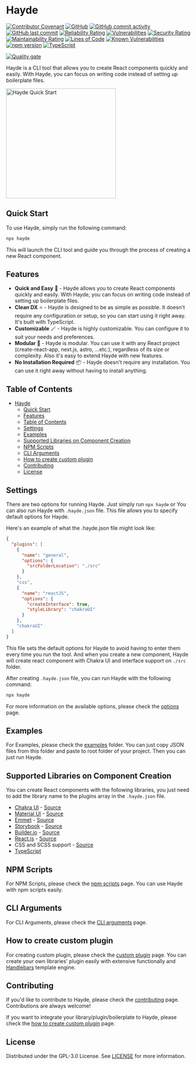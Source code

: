 # Hayde

[![Contributor Covenant](https://img.shields.io/badge/Contributor%20Covenant-2.1-4baaaa.svg)](code_of_conduct.md)
[![GitHub](https://img.shields.io/github/license/sly777/hayde)](https://github.com/sly777/hayde/blob/main/LICENSE)
[![GitHub commit activity](https://img.shields.io/github/commit-activity/m/sly777/hayde)](https://github.com/sly777/hayde/pulse)
[![GitHub last commit](https://img.shields.io/github/last-commit/sly777/hayde)](https://github.com/sly777/hayde/commits/main)
[![Reliability Rating](https://sonarcloud.io/api/project_badges/measure?project=Sly777_hayde&metric=reliability_rating)](https://sonarcloud.io/summary/new_code?id=Sly777_hayde)
[![Vulnerabilities](https://sonarcloud.io/api/project_badges/measure?project=Sly777_hayde&metric=vulnerabilities)](https://sonarcloud.io/summary/new_code?id=Sly777_hayde)
[![Security Rating](https://sonarcloud.io/api/project_badges/measure?project=Sly777_hayde&metric=security_rating)](https://sonarcloud.io/summary/new_code?id=Sly777_hayde)
[![Maintainability Rating](https://sonarcloud.io/api/project_badges/measure?project=Sly777_hayde&metric=sqale_rating)](https://sonarcloud.io/summary/new_code?id=Sly777_hayde)
[![Lines of Code](https://sonarcloud.io/api/project_badges/measure?project=Sly777_hayde&metric=ncloc)](https://sonarcloud.io/summary/new_code?id=Sly777_hayde)
[![Known Vulnerabilities](https://snyk.io/test/github/Sly777/hayde/badge.svg)](https://snyk.io/test/github/Sly777/hayde)
[![npm version](https://badge.fury.io/js/hayde.svg)](https://badge.fury.io/js/hayde)
[![TypeScript](https://img.shields.io/badge/%3C%2F%3E-TypeScript-%230074c1.svg)](http://www.typescriptlang.org/)

[![Quality gate](https://sonarcloud.io/api/project_badges/quality_gate?project=Sly777_hayde)](https://sonarcloud.io/summary/new_code?id=Sly777_hayde)

Hayde is a CLI tool that allows you to create React components quickly and easily. With Hayde, you can focus on writing code instead of setting up boilerplate files.

<img src="https://github.com/Sly777/hayde/assets/694940/32e70b96-ed25-4897-95c4-76b7500bd925" width="300" alt="Hayde Quick Start" />

## Quick Start

To use Hayde, simply run the following command:

```bash
npx hayde
```

This will launch the CLI tool and guide you through the process of creating a new React component.

## Features

- **Quick and Easy** 🚀 - Hayde allows you to create React components quickly and easily. With Hayde, you can focus on writing code instead of setting up boilerplate files.
- **Clean DX** ⭐ - Hayde is designed to be as simple as possible. It doesn't require any configuration or setup, so you can start using it right away. It's built with TypeScript.
- **Customizable** 🪄 - Hayde is highly customizable. You can configure it to suit your needs and preferences.
- **Modular** 🧩 - Hayde is modular. You can use it with any React project (create-react-app, next.js, astro, ...etc.), regardless of its size or complexity. Also it's easy to extend Hayde with new features.
- **No Installation Required** 📦 - Hayde doesn't require any installation. You can use it right away without having to install anything.

## Table of Contents

- [Hayde](#hayde)
  - [Quick Start](#quick-start)
  - [Features](#features)
  - [Table of Contents](#table-of-contents)
  - [Settings](#settings)
  - [Examples](#examples)
  - [Supported Libraries on Component Creation](#supported-libraries-on-component-creation)
  - [NPM Scripts](#npm-scripts)
  - [CLI Arguments](#cli-arguments)
  - [How to create custom plugin](#how-to-create-custom-plugin)
  - [Contributing](#contributing)
  - [License](#license)

## Settings

There are two options for running Hayde. Just simply run `npx hayde` or You can also run Hayde with `.hayde.json` file. This file allows you to specify default options for Hayde. 

Here's an example of what the .hayde.json file might look like:

```json
{
  "plugins": [
    {
      "name": "general",
      "options": {
        "srcFolderLocation": "./src"
      }
    },
    "css",
    {
      "name": "reactJS",
      "options": {
        "createInterface": true,
        "styleLibrary": "chakraUI"
      }
    },
    "chakraUI"
  ]
}


```

This file sets the default options for Hayde to avoid having to enter them every time you run the tool. And when you create a new component, Hayde will create react component with Chakra UI and interface support on `./src` folder.

After creating `.hayde.json` file, you can run Hayde with the following command:

```bash
npx hayde
```

For more information on the available options, please check the [options](./docs/options.md) page.

## Examples

For Examples, please check the [examples](./examples) folder. You can just copy JSON files from this folder and paste to root folder of your project. Then you can just run Hayde.

## Supported Libraries on Component Creation

You can create React components with the following libraries, you just need to add the library name to the plugins array in the `.hayde.json` file.

- [Chakra UI](https://chakra-ui.com/) - [Source](./src/features/chakraUI/)
- [Material UI](https://material-ui.com/) - [Source](./src/features/materialUI/)
- [Emmet](https://emmet.io/) - [Source](./src/features/emmet/)
- [Storybook](https://storybook.js.org/) - [Source](./src/features/storybook/)
- [Builder.io](https://www.builder.io/) - [Source](./src/features/builderIO/)
- [React.js](https://reactjs.org/) - [Source](./src/features/reactJS/)
- CSS and SCSS support - [Source](./src/features/css/)
- [TypeScript](https://www.typescriptlang.org/)

## NPM Scripts

For NPM Scripts, please check the [npm scripts](./docs/npm-scripts.md) page. You can use Hayde with npm scripts easily.

## CLI Arguments

For CLI Arguments, please check the [CLI arguments](./docs/cli-arguments.md) page.

## How to create custom plugin

For creating custom plugin, please check the [custom plugin](./docs/how-to-create-custom-plugin.md) page. You can create your own libraries' plugin easily with extensive functionally and [Handlebars](https://handlebarsjs.com/) template engine.

## Contributing

If you'd like to contribute to Hayde, please check the [contributing](./docs/contributing.md) page. Contributions are always welcome! 

If you want to integrate your library/plugin/boilerplate to Hayde, please check the [how to create custom plugin](./docs/how-to-create-custom-plugin.md) page.

## License

Distributed under the GPL-3.0 License. See [LICENSE](LICENSE) for more information.
